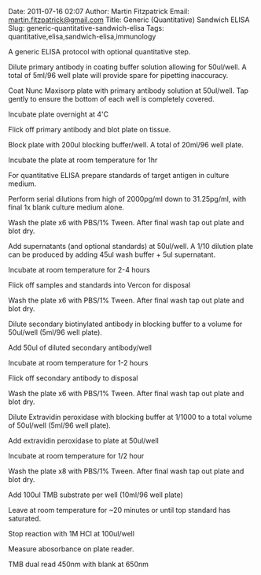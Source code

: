 Date: 2011-07-16 02:07
Author: Martin Fitzpatrick
Email: martin.fitzpatrick@gmail.com
Title: Generic (Quantitative) Sandwich ELISA
Slug: generic-quantitative-sandwich-elisa
Tags: quantitative,elisa,sandwich-elisa,immunology

A generic ELISA protocol with optional quantitative step.









Dilute primary antibody in coating buffer solution allowing for 50ul/well. A total of 5ml/96 well plate will provide spare for pipetting inaccuracy.



Coat Nunc Maxisorp plate with primary antibody solution at 50ul/well. Tap gently to ensure the bottom of each well is completely covered.



Incubate plate overnight at 4'C



Flick off primary antibody and blot plate on tissue.



Block plate with 200ul blocking buffer/well. A total of 20ml/96 well plate.



Incubate the plate at room temperature for 1hr



For quantitative ELISA prepare standards of target antigen in culture medium.

Perform serial dilutions from high of 2000pg/ml down to 31.25pg/ml, with final 1x blank culture medium alone.



Wash the plate x6 with PBS/1% Tween. After final wash tap out plate and blot dry.



Add supernatants (and optional standards) at 50ul/well. A 1/10 dilution plate can be produced by adding 45ul wash buffer + 5ul supernatant.



Incubate at room temperature for 2-4 hours



Flick off samples and standards into Vercon for disposal



Wash the plate x6 with PBS/1% Tween. After final wash tap out plate and blot dry.



Dilute secondary biotinylated antibody in blocking buffer to a volume for 50ul/well (5ml/96 well plate).



Add 50ul of diluted secondary antibody/well



Incubate at room temperature for 1-2 hours



Flick off secondary antibody to disposal



Wash the plate x6 with PBS/1% Tween. After final wash tap out plate and blot dry.



Dilute Extravidin peroxidase with blocking buffer at 1/1000 to a total volume of 50ul/well (5ml/96 well plate).



Add extravidin peroxidase to plate at 50ul/well



Incubate at room temperature for 1/2 hour



Wash the plate x8 with PBS/1% Tween. After final wash tap out plate and blot dry.



Add 100ul TMB substrate per well (10ml/96 well plate)



Leave at room temperature for ~20 minutes or until top standard has saturated.



Stop reaction with 1M HCl at 100ul/well



Measure abosorbance on plate reader. 

TMB dual read 450nm with blank at 650nm







